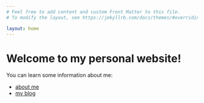 ```yaml
---
# Feel free to add content and custom Front Matter to this file.
# To modify the layout, see https://jekyllrb.com/docs/themes/#overriding-theme-defaults

layout: home
---
```


# Welcome to my personal website!
You can learn some information about me:
- [about me](about/)
- [my blog](_posts/blog_one/)